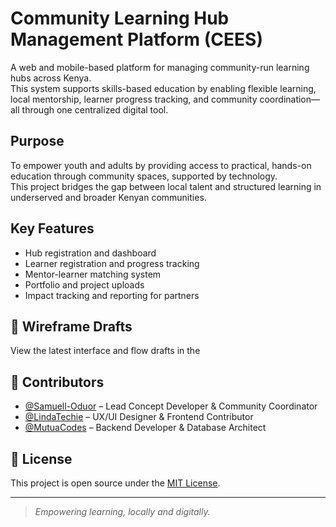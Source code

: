 # Community Learning Hub Management Platform (CEES)

A web and mobile-based platform for managing community-run learning hubs across Kenya.  
This system supports skills-based education by enabling flexible learning, local mentorship, learner progress tracking, and community coordination—all through one centralized digital tool.

##  Purpose

To empower youth and adults by providing access to practical, hands-on education through community spaces, supported by technology.  
This project bridges the gap between local talent and structured learning in underserved and broader Kenyan communities.

##  Key Features

- Hub registration and dashboard
- Learner registration and progress tracking
- Mentor-learner matching system
- Portfolio and project uploads
- Impact tracking and reporting for partners

## 📁 Wireframe Drafts

View the latest interface and flow drafts in the 

## 👥 Contributors

- [@Samuell-Oduor](https://github.com/Samuell23) – Lead Concept Developer & Community Coordinator  
- [@LindaTechie](https://github.com/LindaTechie) – UX/UI Designer & Frontend Contributor  
- [@MutuaCodes](https://github.com/MutuaCodes) – Backend Developer & Database Architect

## 📄 License

This project is open source under the [MIT License](LICENSE).

---

> _Empowering learning, locally and digitally._

